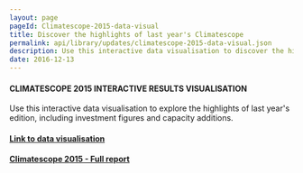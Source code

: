 ```yaml
---
layout: page
pageId: Climatescope-2015-data-visual
title: Discover the highlights of last year's Climatescope
permalink: api/library/updates/climatescope-2015-data-visual.json
description: Use this interactive data visualisation to discover the highlights of the 2015 edition. 
date: 2016-12-13
---
```


#### CLIMATESCOPE 2015 INTERACTIVE RESULTS VISUALISATION
Use this interactive data visualisation to explore the highlights of last year's edition, including investment figures and capacity additions. 

#### [Link to data visualisation](https://www.bnef.com/dataview/climatescope-2015/index.html)

#### [Climatescope 2015 - Full report](http://2015.global-climatescope.org/en/)
